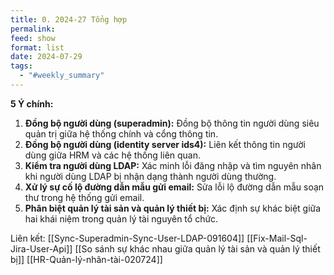 ```yaml
---
title: 0. 2024-27 Tổng hợp
permalink: 
feed: show
format: list
date: 2024-07-29
tags:
  - "#weekly_summary"
---
```

**5 Ý chính:**

1. **Đồng bộ người dùng (superadmin):** Đồng bộ thông tin người dùng siêu quản trị giữa hệ thống chính và cổng thông tin.
2. **Đồng bộ người dùng (identity server ids4):** Liên kết thông tin người dùng giữa HRM và các hệ thống liên quan.
3. **Kiểm tra người dùng LDAP:** Xác minh lỗi đăng nhập và tìm nguyên nhân khi người dùng LDAP bị nhận dạng thành người dùng thường.
4. **Xử lý sự cố lộ đường dẫn mẫu gửi email:** Sửa lỗi lộ đường dẫn mẫu soạn thư trong hệ thống gửi email.
5. **Phân biệt quản lý tài sản và quản lý thiết bị:** Xác định sự khác biệt giữa hai khái niệm trong quản lý tài nguyên tổ chức.


Liên kết:
[[Sync-Superadmin-Sync-User-LDAP-091604]]
[[Fix-Mail-Sql-Jira-User-Api]]
[[So sánh sự khác nhau giữa quản lý tài sản và quản lý thiết bị]]
[[HR-Quản-lý-nhân-tài-020724]]